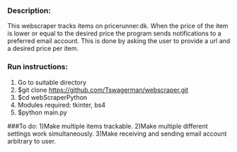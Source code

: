 ### Description:
This webscraper tracks items on pricerunner.dk. When the price of the item is lower or equal to the desired price the program sends notifications to a preferred email account. This is done by asking the user to provide a url and a desired price per item.

### Run instructions:
1) Go to suitable directory 
2) $git clone https://github.com/Tswagerman/webscraper.git
3) $cd webScraperPython
4) Modules required: tkinter, bs4
5) $python main.py

###To do:
1)Make multiple items trackable.
2)Make multiple different settings work simultaneously.
3)Make receiving and sending email account arbitrary to user.
